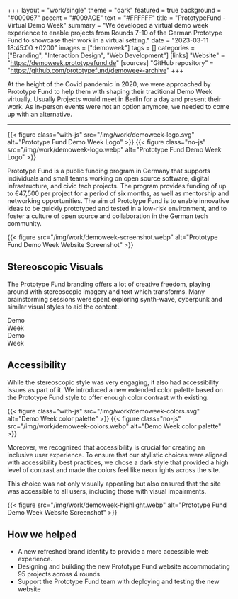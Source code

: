 +++
layout = "work/single"
theme = "dark"
featured = true
background = "#000067"
accent = "#009ACE"
text = "#FFFFFF"
title = "PrototypeFund - Virtual Demo Week"
summary = "We developed a virtual demo week experience to enable projects from Rounds 7-10 of the German Prototype Fund to showcase their work in a virtual setting."
date = "2023-03-11 18:45:00 +0200"
images = ["demoweek"]
tags = []
categories = ["Branding", "Interaction Design", "Web Development"]
[links]
    "Website" = "https://demoweek.prototypefund.de"
[sources]
    "GitHub repository" = "https://github.com/prototypefund/demoweek-archive"
+++

At the height of the Covid pandemic in 2020, we were approached by Prototype Fund to help them with shaping their traditional Demo Week virtually. Usually Projects would meet in Berlin for a day and present their work. As in-person events were not an option anymore, we needed to come up with an alternative.

---

{{< figure class="with-js" src="/img/work/demoweek-logo.svg" alt="Prototype Fund Demo Week Logo" >}}
{{< figure class="no-js" src="/img/work/demoweek-logo.webp" alt="Prototype Fund Demo Week Logo" >}}

Prototype Fund is a public funding program in Germany that supports individuals and small teams working on open source software, digital infrastructure, and civic tech projects. The program provides funding of up to €47,500 per project for a period of six months, as well as mentorship and networking opportunities. The aim of Prototype Fund is to enable innovative ideas to be quickly prototyped and tested in a low-risk environment, and to foster a culture of open source and collaboration in the German tech community.

{{< figure src="/img/work/demoweek-screenshot.webp" alt="Prototype Fund Demo Week Website Screenshot" >}}

## Stereoscopic Visuals

The Prototype Fund branding offers a lot of creative freedom, playing around with stereoscopic imagery and text which transforms. Many brainstorming sessions were spent exploring synth-wave, cyberpunk and similar visual styles to aid the content.

<div class="d-flex justify-content-between align-items-center">

<div class="demoweek-blue-banner text-center">

<div>Demo</div>

<div>Week</div>

</div>

<div class="demoweek-pink-banner text-center">

<div>Demo</div>

<div>Week</div>

</div>

</div>

## Accessibility

While the stereoscopic style was very engaging, it also had accessibility issues as part of it. We introduced a new extended color palette based on the Prototype Fund style to offer enough color contrast with existing.

{{< figure class="with-js" src="/img/work/demoweek-colors.svg" alt="Demo Week color palette" >}}
{{< figure class="no-js" src="/img/work/demoweek-colors.webp" alt="Demo Week color palette" >}}

Moreover, we recognized that accessibility is crucial for creating an inclusive user experience. To ensure that our stylistic choices were aligned with accessibility best practices, we chose a dark style that provided a high level of contrast and made the colors feel like neon lights across the site. 

This choice was not only visually appealing but also ensured that the site was accessible to all users, including those with visual impairments.

{{< figure src="/img/work/demoweek-highlight.webp" alt="Prototype Fund Demo Week Website Screenshot" >}}

## How we helped

- A new refreshed brand identity to provide a more accessible web experience.
- Designing and building the new Prototype Fund website accommodating 95 projects across 4 rounds.
- Support the Prototype Fund team with deploying and testing the new website
